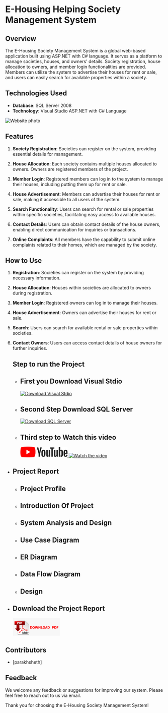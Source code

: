 # E-Housing Helping Society Management System

## Overview

The E-Housing Society Management System is a global web-based application built using ASP.NET with C# language. It serves as a platform to manage societies, houses, and owners' details. Society registration, house allocation to owners, and member login functionalities are provided. Members can utilize the system to advertise their houses for rent or sale, and users can easily search for available properties within a society.

## Technologies Used

- **Database**: SQL Server 2008
- **Technology**: Visual Studio ASP.NET with C# Language
 <img src="EHousing.png" alt="Website photo" style="width:150px;height:auto;"/> 

## Features

1. **Society Registration**: Societies can register on the system, providing essential details for management.
   
2. **House Allocation**: Each society contains multiple houses allocated to owners. Owners are registered members of the project.
   
3. **Member Login**: Registered members can log in to the system to manage their houses, including putting them up for rent or sale.
   
4. **House Advertisement**: Members can advertise their houses for rent or sale, making it accessible to all users of the system.
   
5. **Search Functionality**: Users can search for rental or sale properties within specific societies, facilitating easy access to available houses.
   
6. **Contact Details**: Users can obtain contact details of the house owners, enabling direct communication for inquiries or transactions.
   
7. **Online Complaints**: All members have the capability to submit online complaints related to their homes, which are managed by the society.

## How to Use

1. **Registration**: Societies can register on the system by providing necessary information.
   
2. **House Allocation**: Houses within societies are allocated to owners during registration.
   
3. **Member Login**: Registered owners can log in to manage their houses.
   
4. **House Advertisement**: Owners can advertise their houses for rent or sale.
   
5. **Search**: Users can search for available rental or sale properties within societies.
   
6. **Contact Owners**: Users can access contact details of house owners for further inquiries.

   ## Step to run the Project
   - ## First you Download Visual Stdio
     [![Download Visual Stdio](https://img.shields.io/badge/Download-Click%20Here-blue)](https://visualstudio.microsoft.com/)
   - ## Second Step Download SQL Server
     [![Download SQL Server](https://img.shields.io/badge/Download-Click%20Here-blue)](https://www.microsoft.com/en-in/sql-server/sql-server-downloads)

   - ## Third step to Watch this video
     <a href="https://www.youtube.com/watch?v=ghHzdcpq1Uk" target="_blank">
     <img src="button.png" alt="Watch the video" style="width:150px;height:auto;"/> <img src="https://img.shields.io/badge/Click%20Here-blue" alt="Watch the video" style="width:100px;height:auto;"/> 
     </a>

 - ## Project Report

   - ## Project Profile
   - ## Introduction Of Project
   - ## System Analysis and Design
   - ## Use Case Diagram
   - ## ER Diagram
   - ## Data Flow Diagram
   - ## Design
- ## Download the Project Report 
   <a href="https://drive.google.com/file/d/1gYeYhG3d0vRdivzVD3E-9qj2H_M9M73O/view?usp=sharing" target="_blank">
     <img src="pdf.png" alt="Watch the video" style="width:150px;height:auto;"/> 
     </a>

## Contributors

- [parakhsheth]


## Feedback

We welcome any feedback or suggestions for improving our system. Please feel free to reach out to us via email.

Thank you for choosing the E-Housing Society Management System!
